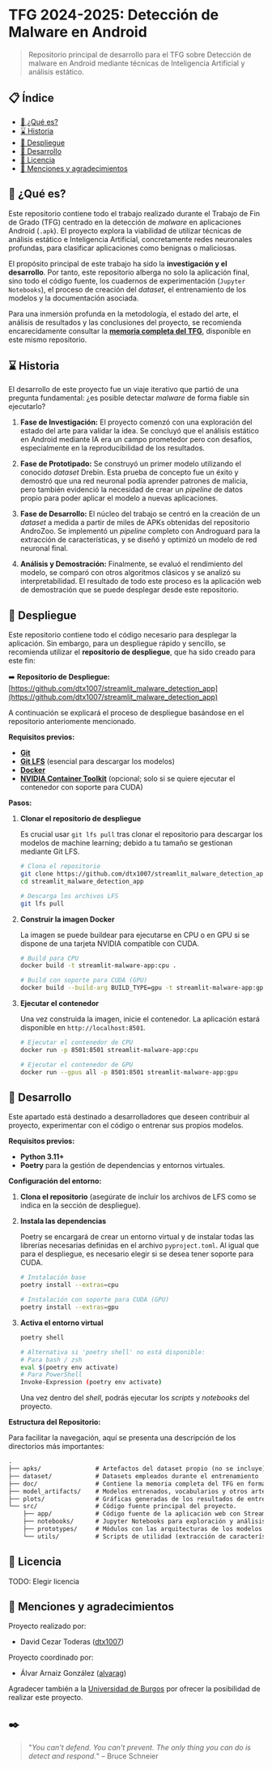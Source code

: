 # TFG 2024-2025: Detección de Malware en Android

> Repositorio principal de desarrollo para el TFG sobre Detección de malware en Android mediante técnicas de Inteligencia Artificial y análisis estático.

## 📋 Índice

- [🔎 ¿Qué es?](#-qué-es)
- [⌛ Historia](#-historia)
- [🐋 Despliegue](#-despliegue)
- [🔧 Desarrollo](#-desarrollo)
- [📜 Licencia](#-licencia)
- [🌟 Menciones y agradecimientos](#-menciones-y-agradecimientos)

## 🔎 ¿Qué es?

Este repositorio contiene todo el trabajo realizado durante el Trabajo de Fin de Grado (TFG) centrado en la detección de *malware* en aplicaciones Android (`.apk`). El proyecto explora la viabilidad de utilizar técnicas de análisis estático e Inteligencia Artificial, concretamente redes neuronales profundas, para clasificar aplicaciones como benignas o maliciosas.

El propósito principal de este trabajo ha sido la **investigación y el desarrollo**. Por tanto, este repositorio alberga no solo la aplicación final, sino todo el código fuente, los cuadernos de experimentación (`Jupyter Notebooks`), el proceso de creación del *dataset*, el entrenamiento de los modelos y la documentación asociada.

Para una inmersión profunda en la metodología, el estado del arte, el análisis de resultados y las conclusiones del proyecto, se recomienda encarecidamente consultar la [**memoria completa del TFG**](./doc/memoria.pdf), disponible en este mismo repositorio.

## ⌛ Historia

El desarrollo de este proyecto fue un viaje iterativo que partió de una pregunta fundamental: ¿es posible detectar *malware* de forma fiable sin ejecutarlo?

1. **Fase de Investigación:** El proyecto comenzó con una exploración del estado del arte para validar la idea. Se concluyó que el análisis estático en Android mediante IA era un campo prometedor pero con desafíos, especialmente en la reproducibilidad de los resultados.

2. **Fase de Prototipado:** Se construyó un primer modelo utilizando el conocido *dataset* Drebin. Esta prueba de concepto fue un éxito y demostró que una red neuronal podía aprender patrones de malicia, pero también evidenció la necesidad de crear un *pipeline* de datos propio para poder aplicar el modelo a nuevas aplicaciones.

3. **Fase de Desarrollo:** El núcleo del trabajo se centró en la creación de un *dataset* a medida a partir de miles de APKs obtenidas del repositorio AndroZoo. Se implementó un *pipeline* completo con Androguard para la extracción de características, y se diseñó y optimizó un modelo de red neuronal final.

4. **Análisis y Demostración:** Finalmente, se evaluó el rendimiento del modelo, se comparó con otros algoritmos clásicos y se analizó su interpretabilidad. El resultado de todo este proceso es la aplicación web de demostración que se puede desplegar desde este repositorio.

## 🐋 Despliegue

Este repositorio contiene todo el código necesario para desplegar la aplicación. Sin embargo, para un despliegue rápido y sencillo, se recomienda utilizar el **repositorio de despliegue**, que ha sido creado para este fin:

➡️ **Repositorio de Despliegue:** [https://github.com/dtx1007/streamlit_malware_detection_app](https://github.com/dtx1007/streamlit_malware_detection_app)

A continuación se explicará el proceso de despliegue basándose en el repositorio anteriomente mencionado.

**Requisitos previos:**

- [**Git**](https://git-scm.com/downloads)
- [**Git LFS**](https://git-lfs.com/) (esencial para descargar los modelos)
- [**Docker**](https://www.docker.com/)
- [**NVIDIA Container Toolkit**](https://docs.nvidia.com/datacenter/cloud-native/container-toolkit/latest/install-guide.html) (opcional; solo si se quiere ejecutar el contenedor con soporte para CUDA)

**Pasos:**

1. **Clonar el repositorio de despliegue**

    Es crucial usar `git lfs pull` tras clonar el repositorio para descargar los modelos de machine learning; debido a tu tamaño se gestionan mediante Git LFS.

    ```sh
    # Clona el repositorio
    git clone https://github.com/dtx1007/streamlit_malware_detection_app
    cd streamlit_malware_detection_app

    # Descarga los archivos LFS
    git lfs pull
    ```

2. **Construir la imagen Docker**

    La imagen se puede buildear para ejecutarse en CPU o en GPU si se dispone de una tarjeta NVIDIA compatible con CUDA.

    ```sh
    # Build para CPU
    docker build -t streamlit-malware-app:cpu .

    # Build con soporte para CUDA (GPU)
    docker build --build-arg BUILD_TYPE=gpu -t streamlit-malware-app:gpu .
    ```

3. **Ejecutar el contenedor**

    Una vez construida la imagen, inicie el contenedor. La aplicación estará disponible en `http://localhost:8501`.

    ```sh
    # Ejecutar el contenedor de CPU
    docker run -p 8501:8501 streamlit-malware-app:cpu

    # Ejecutar el contenedor de GPU
    docker run --gpus all -p 8501:8501 streamlit-malware-app:gpu
    ```

## 🔧 Desarrollo

Este apartado está destinado a desarrolladores que deseen contribuir al proyecto, experimentar con el código o entrenar sus propios modelos.

**Requisitos previos:**

- **Python 3.11+**
- **Poetry** para la gestión de dependencias y entornos virtuales.

**Configuración del entorno:**

1. **Clona el repositorio** (asegúrate de incluir los archivos de LFS como se indica en la sección de despliegue).

2. **Instala las dependencias**

    Poetry se encargará de crear un entorno virtual y de instalar todas las librerías necesarias definidas en el archivo `pyproject.toml`. Al igual que para el despliegue, es necesario elegir si se desea tener soporte para CUDA.

    ```sh
    # Instalación base
    poetry install --extras=cpu

    # Instalación con soporte para CUDA (GPU)
    poetry install --extras=gpu
    ```

3. **Activa el entorno virtual**

    ```sh
    poetry shell

    # Alternativa si 'poetry shell' no está disponible:
    # Para bash / zsh
    eval $(poetry env activate)
    # Para PowerShell
    Invoke-Expression (poetry env activate)
    ```

    Una vez dentro del *shell*, podrás ejecutar los *scripts* y *notebooks* del proyecto.

**Estructura del Repositorio:**

Para facilitar la navegación, aquí se presenta una descripción de los directorios más importantes:

<!-- TODO: Subir dataset y alguna de las apks -->

```txt
.
├── apks/               # Artefactos del dataset propio (no se incluye)
├── dataset/            # Datasets empleados durante el entrenamiento
├── doc/                # Contiene la memoria completa del TFG en formato LaTeX.
├── model_artifacts/    # Modelos entrenados, vocabularios y otros artefactos generados.
├── plots/              # Gráficas generadas de los resultados de entrenar los modelos y su interpretabilidad.
└── src/                # Código fuente principal del proyecto.
    ├── app/            # Código fuente de la aplicación web con Streamlit.
    ├── notebooks/      # Jupyter Notebooks para exploración y análisis.
    ├── prototypes/     # Módulos con las arquitecturas de los modelos y su I/O.
    └── utils/          # Scripts de utilidad (extracción de características, preprocesamiento, etc.).
```

## 📜 Licencia

TODO: Elegir licencia

## 🌟 Menciones y agradecimientos

Proyecto realizado por:

- David Cezar Toderas ([dtx1007](https://github.com/dtx1007))

Proyecto coordinado por:

- Álvar Arnaiz González ([alvarag](https://github.com/alvarag))

Agradecer también a la [Universidad de Burgos](https://www.ubu.es/) por ofrecer la posibilidad de realizar este proyecto.

## ✒️

> "*You can't defend. You can't prevent. The only thing you can do is detect and respond.*" – Bruce Schneier
